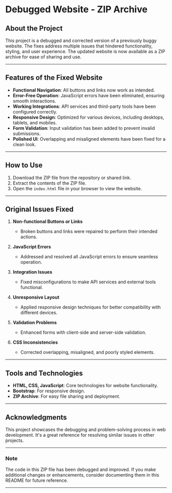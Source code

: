 # Debugged Website - ZIP Archive

## About the Project

This project is a debugged and corrected version of a previously buggy website. The fixes address multiple issues that hindered functionality, styling, and user experience. The updated website is now available as a ZIP archive for ease of sharing and use.

---

## Features of the Fixed Website

- **Functional Navigation**: All buttons and links now work as intended.
- **Error-Free Operation**: JavaScript errors have been eliminated, ensuring smooth interactions.
- **Working Integrations**: API services and third-party tools have been configured correctly.
- **Responsive Design**: Optimized for various devices, including desktops, tablets, and mobiles.
- **Form Validation**: Input validation has been added to prevent invalid submissions.
- **Polished UI**: Overlapping and misaligned elements have been fixed for a clean look.

---

## How to Use

1. Download the ZIP file from the repository or shared link.
2. Extract the contents of the ZIP file.
3. Open the `index.html` file in your browser to view the website.

---

## Original Issues Fixed

1. **Non-functional Buttons or Links**  
   - Broken buttons and links were repaired to perform their intended actions.

2. **JavaScript Errors**  
   - Addressed and resolved all JavaScript errors to ensure seamless operation.

3. **Integration Issues**  
   - Fixed misconfigurations to make API services and external tools functional.

4. **Unresponsive Layout**  
   - Applied responsive design techniques for better compatibility with different devices.

5. **Validation Problems**  
   - Enhanced forms with client-side and server-side validation.

6. **CSS Inconsistencies**  
   - Corrected overlapping, misaligned, and poorly styled elements.

---

## Tools and Technologies

- **HTML, CSS, JavaScript**: Core technologies for website functionality.
- **Bootstrap**: For responsive design.
- **ZIP Archive**: For easy file sharing and deployment.

---

## Acknowledgments

This project showcases the debugging and problem-solving process in web development. It's a great reference for resolving similar issues in other projects.

---

### Note

The code in this ZIP file has been debugged and improved. If you make additional changes or enhancements, consider documenting them in this README for future reference.

---
